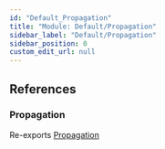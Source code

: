 ```yaml
---
id: "Default_Propagation"
title: "Module: Default/Propagation"
sidebar_label: "Default/Propagation"
sidebar_position: 0
custom_edit_url: null
---
```


## References

### Propagation

Re-exports [Propagation](../classes/Default_Propagation_Propagation.Propagation.md)
